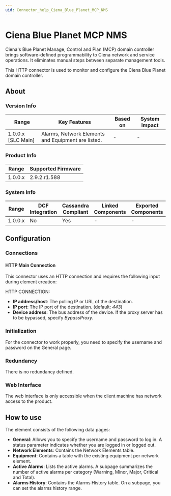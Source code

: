 ```yaml
---
uid: Connector_help_Ciena_Blue_Planet_MCP_NMS
---
```


# Ciena Blue Planet MCP NMS

Ciena's Blue Planet Manage, Control and Plan (MCP) domain controller brings software-defined programmability to Ciena network and service operations. It eliminates manual steps between separate management tools.

This HTTP connector is used to monitor and configure the Ciena Blue Planet domain controller.

## About

### Version Info

| **Range**            | **Key Features**                                   | **Based on** | **System Impact** |
|----------------------|----------------------------------------------------|--------------|-------------------|
| 1.0.0.x \[SLC Main\] | Alarms, Network Elements and Equipment are listed. | \-           | \-                |

### Product Info

| **Range** | **Supported Firmware** |
|-----------|------------------------|
| 1.0.0.x   | 2.9.2.r1.588           |

### System Info

| **Range** | **DCF Integration** | **Cassandra Compliant** | **Linked Components** | **Exported Components** |
|-----------|---------------------|-------------------------|-----------------------|-------------------------|
| 1.0.0.x   | No                  | Yes                     | \-                    | \-                      |

## Configuration

### Connections

#### HTTP Main Connection

This connector uses an HTTP connection and requires the following input during element creation:

HTTP CONNECTION:

- **IP address/host**: The polling IP or URL of the destination.
- **IP port**: The IP port of the destination. (default: *443*)
- **Device address**: The bus address of the device. If the proxy server has to be bypassed, specify *BypassProxy*.

### Initialization

For the connector to work properly, you need to specify the username and password on the General page.

### Redundancy

There is no redundancy defined.

### Web Interface

The web interface is only accessible when the client machine has network access to the product.

## How to use

The element consists of the following data pages:

- **General**: Allows you to specify the username and password to log in. A status parameter indicates whether you are logged in or logged out.
- **Network Elements**: Contains the Network Elements table.
- **Equipment**: Contains a table with the existing equipment per network element.
- **Active Alarms**: Lists the active alarms. A subpage summarizes the number of active alarms per category (Warning, Minor, Major, Critical and Total).
- **Alarms History**: Contains the Alarms History table. On a subpage, you can set the alarms history range.
